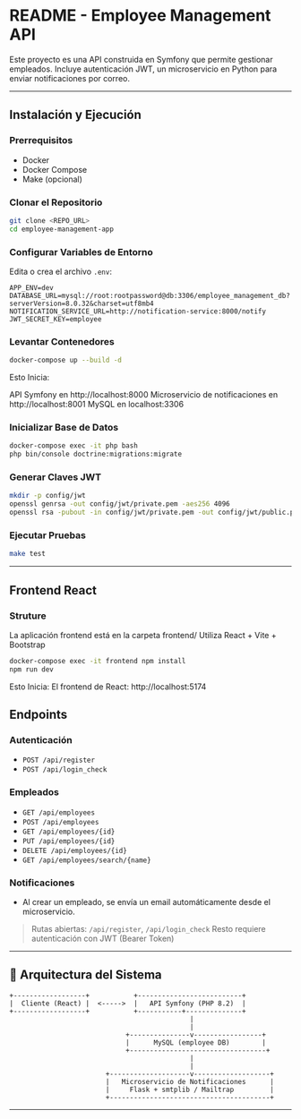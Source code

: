 # README - Employee Management API

Este proyecto es una API construida en Symfony que permite gestionar empleados. Incluye autenticación JWT, un microservicio en Python para enviar notificaciones por correo.

---

## Instalación y Ejecución

### Prerrequisitos

* Docker
* Docker Compose
* Make (opcional)

### Clonar el Repositorio

```bash
git clone <REPO_URL>
cd employee-management-app
```

### Configurar Variables de Entorno

Edita o crea el archivo `.env`:

```env
APP_ENV=dev
DATABASE_URL=mysql://root:rootpassword@db:3306/employee_management_db?serverVersion=8.0.32&charset=utf8mb4
NOTIFICATION_SERVICE_URL=http://notification-service:8000/notify
JWT_SECRET_KEY=employee
```

### Levantar Contenedores

```bash
docker-compose up --build -d
```

Esto Inicia:

API Symfony en http://localhost:8000
Microservicio de notificaciones en http://localhost:8001
MySQL en localhost:3306

### Inicializar Base de Datos

```bash
docker-compose exec -it php bash
php bin/console doctrine:migrations:migrate
```

### Generar Claves JWT

```bash
mkdir -p config/jwt
openssl genrsa -out config/jwt/private.pem -aes256 4096
openssl rsa -pubout -in config/jwt/private.pem -out config/jwt/public.pem
```

### Ejecutar Pruebas

```bash
make test
```

---

## Frontend React

### Struture

La aplicación frontend está en la carpeta frontend/
Utiliza React + Vite + Bootstrap

```bash
docker-compose exec -it frontend npm install
npm run dev
```

Esto Inicia:
El frontend de React: http://localhost:5174

## Endpoints

### Autenticación

* `POST /api/register`
* `POST /api/login_check`

### Empleados

* `GET /api/employees`
* `POST /api/employees`
* `GET /api/employees/{id}`
* `PUT /api/employees/{id}`
* `DELETE /api/employees/{id}`
* `GET /api/employees/search/{name}`

### Notificaciones

* Al crear un empleado, se envía un email automáticamente desde el microservicio.

> Rutas abiertas: `/api/register`, `/api/login_check`
> Resto requiere autenticación con JWT (Bearer Token)

---

## 🔄 Arquitectura del Sistema

```
+------------------+           +--------------------------+
|  Cliente (React) |  <----->  |   API Symfony (PHP 8.2)  |
+------------------+           +-----------+--------------+
                                             |
                                             |
                             +---------------v-----------------+
                             |      MySQL (employee DB)        |
                             +----------------------------------+
                                             |
                                             |
                        +--------------------v-------------------+
                        |   Microservicio de Notificaciones      |
                        |     Flask + smtplib / Mailtrap         |
                        +----------------------------------------+
```

---

